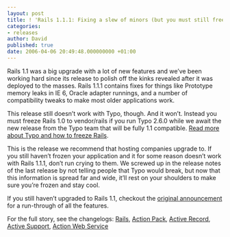 ```yaml
---
layout: post
title: ! 'Rails 1.1.1: Fixing a slew of minors (but you must still freeze Typo)'
categories:
- releases
author: David
published: true
date: 2006-04-06 20:49:48.000000000 +01:00
---
```

<p>Rails 1.1 was a big upgrade with a lot of new features and we&#8217;ve been working hard since its release to polish off the kinks revealed after it was deployed to the masses. Rails 1.1.1 contains fixes for things like Prototype memory leaks in IE 6, Oracle adapter runnings, and a number of compatibility tweaks to make most older applications work.</p>
<p>This release still doesn&#8217;t work with Typo, though. And it won&#8217;t. Instead you must freeze Rails 1.0 to vendor/rails if you run Typo 2.6.0 while we await the new release from the Typo team that will be fully 1.1 compatible. <a href="https://rubyonrails.org/articles/2006/04/03/mostly-good-news-about-freezing-typo-and-rails-1-1-1">Read more about Typo and how to freeze Rails</a>.</p>
<p>This is the release we recommend that hosting companies upgrade to. If you still haven&#8217;t frozen your application and it for some reason doesn&#8217;t work with Rails 1.1.1, don&#8217;t run  crying to them. We screwed up in the release notes of the last release by not telling people that Typo would break, but now that this information is spread far and wide, it&#8217;ll rest on your shoulders to make sure you&#8217;re frozen and stay cool.</p>
<p>If you still haven&#8217;t upgraded to Rails 1.1, checkout the <a href="https://rubyonrails.org/articles/2006/03/28/rails-1-1-rjs-active-record-respond_to-integration-tests-and-500-other-things">original announcement</a> for a run-through of all the features.</p>
<p>For the full story, see the changelogs: <a href="http://api.rubyonrails.com/files/vendor/rails/railties/CHANGELOG.html">Rails</a>, <a href="http://api.rubyonrails.com/files/vendor/rails/actionpack/CHANGELOG.html">Action Pack</a>, <a href="http://api.rubyonrails.com/files/vendor/rails/activerecord/CHANGELOG.html">Active Record</a>, <a href="http://api.rubyonrails.com/files/vendor/rails/activesupport/CHANGELOG.html">Active Support</a>, <a href="http://api.rubyonrails.com/files/vendor/rails/actionwebservice/CHANGELOG.html">Action Web Service</a></p>